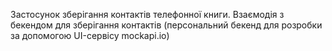 Застосунок зберігання контактів телефонної книги.
Взаємодія з бекендом для зберігання контактів 
(персональний бекенд для розробки за допомогою UI-сервісу mockapi.io)